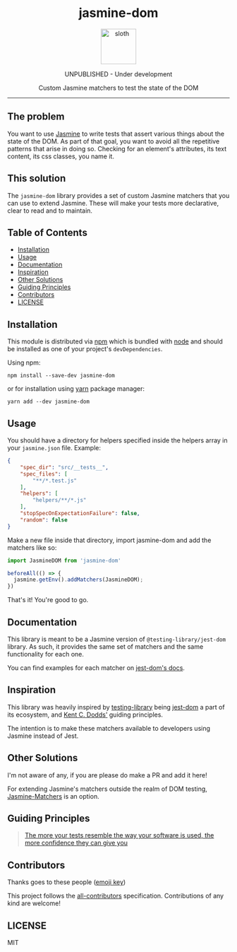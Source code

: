 <div align="center">
<h1>jasmine-dom</h1>

<a href="https://www.joypixels.com/profiles/emoji/sloth/_/5.0">
  <img
    height="80"
    width="80"
    alt="sloth"
    src="https://github.com/brrianalexis/jasmine-dom/blob/master/other/sloth.png?raw=true"  
  >
</a>

<p>UNPUBLISHED - Under development</p>
<p>Custom Jasmine matchers to test the state of the DOM</p>

</div>

---

<!-- [![Build Status][build-badge]][build] -->
<!-- [![Code Coverage][coverage-badge]][coverage] -->
<!-- [![version][version-badge]][package] [![downloads][downloads-badge]][npmtrends] -->
<!-- [![MIT License][license-badge]][license] -->

<!-- [![All Contributors]()](#contributors-) -->
<!-- [![PRs Welcome][prs-badge]][prs] [![Code of Conduct][coc-badge]][coc] -->
<!-- [![Discord][discord-badge]][discord] -->

<!-- [![Watch on GitHub][github-watch-badge]][github-watch] -->
<!-- [![Star on GitHub][github-star-badge]][github-star] -->
<!-- [![Tweet][twitter-badge]][twitter] -->

## The problem

You want to use [Jasmine][jasmine] to write tests that assert various things about the state of the DOM. As part of that goal, you want to avoid all the repetitive patterns that arise in doing so. Checking for an element's attributes, its text content, its css classes, you name it.

## This solution

The `jasmine-dom` library provides a set of custom Jasmine matchers that you can use to extend Jasmine. These will make your tests more declarative, clear to read and to maintain.

<!-- START doctoc generated TOC please keep comment here to allow auto update -->
<!-- DON'T EDIT THIS SECTION, INSTEAD RE-RUN doctoc TO UPDATE -->
## Table of Contents

  - [Installation](#installation)
  - [Usage](#usage)
  - [Documentation](#documentation)
  - [Inspiration](#inspiration)
  - [Other Solutions](#other-solutions)
  - [Guiding Principles](#guiding-principles)
  - [Contributors](#contributors)
  - [LICENSE](#license)

<!-- END doctoc generated TOC please keep comment here to allow auto update -->

## Installation

This module is distributed via [npm][npm] which is bundled with [node][node] and should be installed as one of your project's `devDependencies`.

Using npm:
```
npm install --save-dev jasmine-dom
```

or for installation using [yarn][yarn] package manager:
```
yarn add --dev jasmine-dom
```

## Usage

You should have a directory for helpers specified inside the helpers array in your `jasmine.json` file.
Example: 
```json
{
    "spec_dir": "src/__tests__",
    "spec_files": [
        "**/*.test.js"
    ],
    "helpers": [
        "helpers/**/*.js"
    ],
    "stopSpecOnExpectationFailure": false,
    "random": false
}
```

Make a new file inside that directory, import jasmine-dom and add the matchers like so:
```javascript
import JasmineDOM from 'jasmine-dom'

beforeAll(() => {
  jasmine.getEnv().addMatchers(JasmineDOM);
})
```

That's it! You're good to go.

## Documentation

This library is meant to be a Jasmine version of `@testing-library/jest-dom` library. As such, it provides the same set of matchers and the same functionality for each one.

You can find examples for each matcher on [jest-dom's docs][jest-dom-docs].

## Inspiration

This library was heavily inspired by [testing-library][testing-library] being [jest-dom][jest-dom] a part of its ecosystem, and [Kent C. Dodds'][kentcdodds] guiding principles.

The intention is to make these matchers available to developers using Jasmine instead of Jest.

## Other Solutions

I'm not aware of any, if you are please do make a PR and add it here!

For extending Jasmine's matchers outside the realm of DOM testing, [Jasmine-Matchers](https://github.com/JamieMason/Jasmine-Matchers) is an option.

## Guiding Principles

>[The more your tests resemble the way your software is used, the more confidence they can give you][guiding-principle]

## Contributors

Thanks goes to these people ([emoji key][emojis])

<!-- ALL-CONTRIBUTORS-LIST:START - Do not remove or modify this section -->

<!-- ALL-CONTRIBUTORS-LIST:END -->

This project follows the [all-contributors][all-contributors] specification.
Contributions of any kind are welcome!

## LICENSE

MIT

[jasmine]: https://jasmine.github.io/
[jest-dom]: https://testing-library.com/docs/ecosystem-jest-dom
[jest-dom-docs]: https://github.com/testing-library/jest-dom#custom-matchers
[kentcdodds]: https://kentcdodds.com/
[npm]: https://www.npmjs.com/
[node]: https://nodejs.org
[testing-library]: https://testing-library.com/
[yarn]: https://yarnpkg.com
<!-- A PARTIR DE ACÁ, EDITAR CON MIS BADGES -->
[build-badge]:
  https://img.shields.io/travis/testing-library/jest-dom.svg?style=flat-square
[build]: https://travis-ci.org/testing-library/jest-dom
[coverage-badge]:
  https://img.shields.io/codecov/c/github/testing-library/jest-dom.svg?style=flat-square
[coverage]: https://codecov.io/github/testing-library/jest-dom
[version-badge]:
  https://img.shields.io/npm/v/@testing-library/jest-dom.svg?style=flat-square
[package]: https://www.npmjs.com/package/@testing-library/jest-dom
[downloads-badge]:
  https://img.shields.io/npm/dm/@testing-library/jest-dom.svg?style=flat-square
[npmtrends]: http://www.npmtrends.com/@testing-library/jest-dom
[license-badge]:
  https://img.shields.io/npm/l/@testing-library/jest-dom.svg?style=flat-square
[license]: https://github.com/testing-library/jest-dom/blob/master/LICENSE
[prs-badge]:
  https://img.shields.io/badge/PRs-welcome-brightgreen.svg?style=flat-square
[prs]: http://makeapullrequest.com
[coc-badge]:
  https://img.shields.io/badge/code%20of-conduct-ff69b4.svg?style=flat-square
[coc]:
  https://github.com/testing-library/jest-dom/blob/master/other/CODE_OF_CONDUCT.md
[github-watch-badge]:
  https://img.shields.io/github/watchers/testing-library/jest-dom.svg?style=social
[github-watch]: https://github.com/testing-library/jest-dom/watchers
[github-star-badge]:
  https://img.shields.io/github/stars/testing-library/jest-dom.svg?style=social
[github-star]: https://github.com/testing-library/jest-dom/stargazers
[twitter]:
  https://twitter.com/intent/tweet?text=Check%20out%20jest-dom%20by%20%40gnapse%20https%3A%2F%2Fgithub.com%2Ftesting-library%2Fjest-dom%20%F0%9F%91%8D
[twitter-badge]:
  https://img.shields.io/twitter/url/https/github.com/testing-library/jest-dom.svg?style=social
[emojis]: https://allcontributors.org/docs/en/emoji-key
[all-contributors]: https://github.com/all-contributors/all-contributors
[guiding-principle]: https://testing-library.com/docs/guiding-principles
[discord-badge]: https://img.shields.io/discord/723559267868737556.svg?color=7389D8&labelColor=6A7EC2&logo=discord&logoColor=ffffff&style=flat-square
[discord]: https://discord.gg/c6JN9fM
